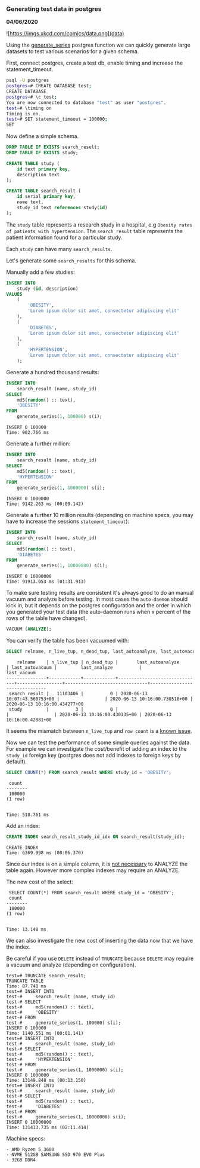 ### Generating test data in postgres

__04/06/2020__

![https://imgs.xkcd.com/comics/data.png](data)

Using the [generate_series](https://www.postgresql.org/docs/12/functions-srf.html) postgres function
we can quickly generate large datasets to test various scenarios for a given schema.

First, connect postgres, create a test db, enable timing and increase the statement_timeout.

```bash
psql -U postgres
postgres=# CREATE DATABASE test;
CREATE DATABASE
postgres=# \c test;
You are now connected to database "test" as user "postgres".
test=# \timing on
Timing is on.
test=# SET statement_timeout = 100000;
SET
```

Now define a simple schema.

```sql
DROP TABLE IF EXISTS search_result;
DROP TABLE IF EXISTS study;

CREATE TABLE study (
    id text primary key,
    description text
);

CREATE TABLE search_result (
    id serial primary key,
    name text,
    study_id text references study(id)
);
```

The `study` table represents a research study in a hospital, e.g `Obesity rates of patients with hypertension`.
The `search_result` table represents the patient information found for a particular study.

Each `study` can have many `search_results`.

Let's generate some `search_results` for this schema.

Manually add a few studies:
```sql
INSERT INTO
    study (id, description)
VALUES
    (
        'OBESITY',
        'Lorem ipsum dolor sit amet, consectetur adipiscing elit'
    ),
   	(
        'DIABETES',
        'Lorem ipsum dolor sit amet, consectetur adipiscing elit'
    ),
   	(
        'HYPERTENSION',
        'Lorem ipsum dolor sit amet, consectetur adipiscing elit'
    );
```

Generate a hundred thousand results:
```sql
INSERT INTO
    search_result (name, study_id)
SELECT
    md5(random() :: text),
    'OBESITY'
FROM
    generate_series(1, 100000) s(i);
```

```
INSERT 0 100000
Time: 902.766 ms
```

Generate a further million:
```sql
INSERT INTO
    search_result (name, study_id)
SELECT
    md5(random() :: text),
    'HYPERTENSION'
FROM
    generate_series(1, 1000000) s(i);
```

```
INSERT 0 1000000
Time: 9142.263 ms (00:09.142)
```

Generate a further 10 million results (depending on machine specs, you may have to increase the sessions `statement_timeout`):
```sql
INSERT INTO
    search_result (name, study_id)
SELECT
    md5(random() :: text),
    'DIABETES'
FROM
    generate_series(1, 10000000) s(i);
```

```
INSERT 0 10000000
Time: 91913.053 ms (01:31.913)
```

To make sure testing results are consistent it's always good to do an manual vacuum and analyze before testing.
In most cases the `auto-daemon` should kick in, but it depends on the postgres configuration and the order in which you generated your test data
(the auto-daemon runs when x percent of the rows of the table have changed).

```sql
VACUUM (ANALYZE);
```

You can verify the table has been vacuumed with:
```sql
SELECT relname, n_live_tup, n_dead_tup, last_autoanalyze, last_autovacuum, last_analyze, last_vacuum FROM pg_stat_all_tables where "schemaname"='public' ORDER BY last_vacuum DESC NULLS LAST;
```

```
    relname    | n_live_tup | n_dead_tup |       last_autoanalyze        | last_autovacuum |         last_analyze          |          last_vacuum
---------------+------------+------------+-------------------------------+-----------------+-------------------------------+-------------------------------
 search_result |   11103406 |          0 | 2020-06-13 10:07:43.560753+00 |                 | 2020-06-13 10:16:00.730518+00 | 2020-06-13 10:16:00.434277+00
 study         |          3 |          0 |                               |                 | 2020-06-13 10:16:00.430135+00 | 2020-06-13 10:16:00.42881+00
```

It seems the mismatch between `n_live_tup` and `row count` is a [known issue](https://postgrespro.com/list/thread-id/1520106).

Now we can test the performance of some simple queries against the data.
For example we can investigate the cost/benefit of adding an index to the `study_id` foreign key (postgres does not add indexes to foreign keys by default).


```sql
SELECT COUNT(*) FROM search_result WHERE study_id = 'OBESITY';
```

```
 count
--------
 100000
(1 row)


Time: 518.761 ms
```

Add an index:

```sql
CREATE INDEX search_result_study_id_idx ON search_result(study_id);
```

```
CREATE INDEX
Time: 6369.998 ms (00:06.370)
```

Since our index is on a simple column, it is [not necessary](https://dba.stackexchange.com/questions/241257/is-it-necessary-to-analyze-a-table-after-an-index-has-been-created#:~:text=If%20the%20index%20is%20just,after%20you%20create%20the%20index.&text=However%2C%20if%20you%20are%20indexing,ANALYZE%20after%20creating%20the%20index.) to ANALYZE the table again. However more complex indexes may require an ANALYZE.


The new cost of the select:
```
 SELECT COUNT(*) FROM search_result WHERE study_id = 'OBESITY';
 count
--------
 100000
(1 row)


Time: 13.148 ms
```

We can also investigate the new cost of inserting the data now that we have the index.

Be careful if you use `DELETE` instead of `TRUNCATE` because `DELETE` may require a vacuum and analyze (depending on configuration).

```text
test=# TRUNCATE search_result;
TRUNCATE TABLE
Time: 87.748 ms
test=# INSERT INTO
test-#     search_result (name, study_id)
test-# SELECT
test-#     md5(random() :: text),
test-#     'OBESITY'
test-# FROM
test-#     generate_series(1, 100000) s(i);
INSERT 0 100000
Time: 1140.551 ms (00:01.141)
test=# INSERT INTO
test-#     search_result (name, study_id)
test-# SELECT
test-#     md5(random() :: text),
test-#     'HYPERTENSION'
test-# FROM
test-#     generate_series(1, 1000000) s(i);
INSERT 0 1000000
Time: 13149.848 ms (00:13.150)
test=# INSERT INTO
test-#     search_result (name, study_id)
test-# SELECT
test-#     md5(random() :: text),
test-#     'DIABETES'
test-# FROM
test-#     generate_series(1, 10000000) s(i);
INSERT 0 10000000
Time: 131413.735 ms (02:11.414)
```

Machine specs:

    - AMD Ryzen 5 3600
    - NVME 512GB SAMSUNG SSD 970 EVO Plus
    - 32GB DDR4

